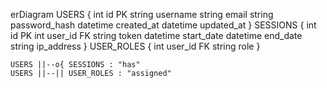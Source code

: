 erDiagram
    USERS {
        int id PK
        string username
        string email
        string password_hash
        datetime created_at
        datetime updated_at
    }
    SESSIONS {
        int id PK
        int user_id FK
        string token
        datetime start_date
        datetime end_date
        string ip_address
    }
    USER_ROLES {
        int user_id FK
        string role
    }

    USERS ||--o{ SESSIONS : "has"
    USERS ||--|| USER_ROLES : "assigned"
    
    